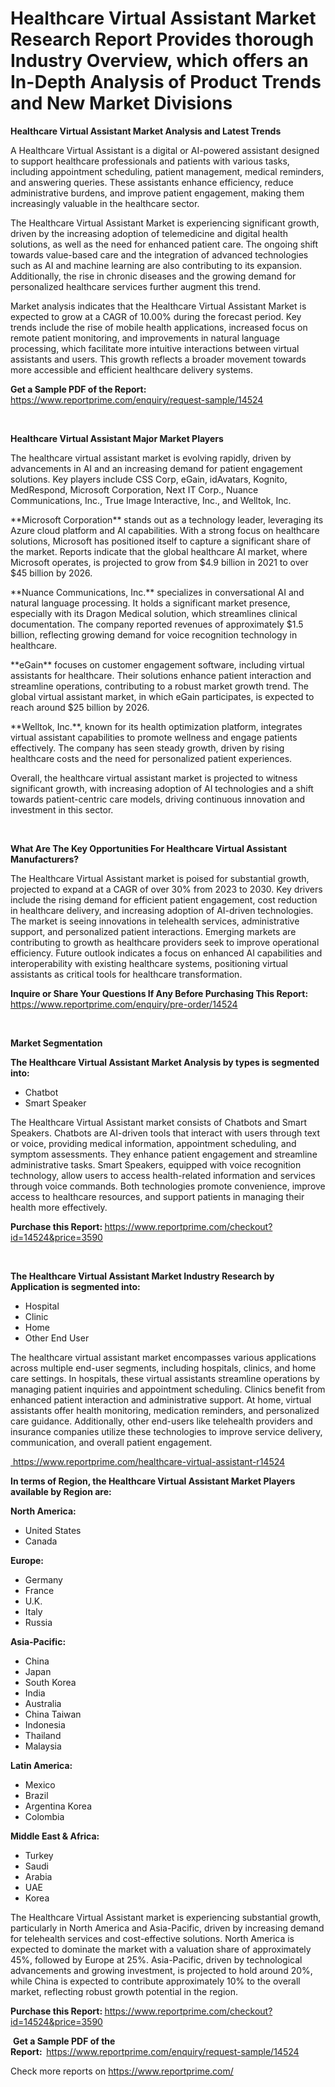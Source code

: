 <p><h1>Healthcare Virtual Assistant Market Research Report Provides thorough Industry Overview, which offers an In-Depth Analysis of Product Trends and New Market Divisions</h1></p><p><strong>Healthcare Virtual Assistant Market Analysis and Latest Trends</strong></p>
<p><p>A Healthcare Virtual Assistant is a digital or AI-powered assistant designed to support healthcare professionals and patients with various tasks, including appointment scheduling, patient management, medical reminders, and answering queries. These assistants enhance efficiency, reduce administrative burdens, and improve patient engagement, making them increasingly valuable in the healthcare sector.</p><p>The Healthcare Virtual Assistant Market is experiencing significant growth, driven by the increasing adoption of telemedicine and digital health solutions, as well as the need for enhanced patient care. The ongoing shift towards value-based care and the integration of advanced technologies such as AI and machine learning are also contributing to its expansion. Additionally, the rise in chronic diseases and the growing demand for personalized healthcare services further augment this trend.</p><p>Market analysis indicates that the Healthcare Virtual Assistant Market is expected to grow at a CAGR of 10.00% during the forecast period. Key trends include the rise of mobile health applications, increased focus on remote patient monitoring, and improvements in natural language processing, which facilitate more intuitive interactions between virtual assistants and users. This growth reflects a broader movement towards more accessible and efficient healthcare delivery systems.</p></p>
<p><strong>Get a Sample PDF of the Report:&nbsp;</strong> <a href="https://www.reportprime.com/enquiry/request-sample/14524?utm_campaign=3188&utm_medium=2&utm_source=Github&utm_content=ia&utm_term=20032025&utm_id=healthcare-virtual-assistant">https://www.reportprime.com/enquiry/request-sample/14524</a></p>
<p>&nbsp;</p>
<p><strong>Healthcare Virtual Assistant Major Market Players</strong></p>
<p><p>The healthcare virtual assistant market is evolving rapidly, driven by advancements in AI and an increasing demand for patient engagement solutions. Key players include CSS Corp, eGain, idAvatars, Kognito, MedRespond, Microsoft Corporation, Next IT Corp., Nuance Communications, Inc., True Image Interactive, Inc., and Welltok, Inc.</p><p>**Microsoft Corporation** stands out as a technology leader, leveraging its Azure cloud platform and AI capabilities. With a strong focus on healthcare solutions, Microsoft has positioned itself to capture a significant share of the market. Reports indicate that the global healthcare AI market, where Microsoft operates, is projected to grow from $4.9 billion in 2021 to over $45 billion by 2026.</p><p>**Nuance Communications, Inc.** specializes in conversational AI and natural language processing. It holds a significant market presence, especially with its Dragon Medical solution, which streamlines clinical documentation. The company reported revenues of approximately $1.5 billion, reflecting growing demand for voice recognition technology in healthcare.</p><p>**eGain** focuses on customer engagement software, including virtual assistants for healthcare. Their solutions enhance patient interaction and streamline operations, contributing to a robust market growth trend. The global virtual assistant market, in which eGain participates, is expected to reach around $25 billion by 2026.</p><p>**Welltok, Inc.**, known for its health optimization platform, integrates virtual assistant capabilities to promote wellness and engage patients effectively. The company has seen steady growth, driven by rising healthcare costs and the need for personalized patient experiences.</p><p>Overall, the healthcare virtual assistant market is projected to witness significant growth, with increasing adoption of AI technologies and a shift towards patient-centric care models, driving continuous innovation and investment in this sector.</p></p>
<p>&nbsp;</p>
<p><strong>What Are The Key Opportunities For Healthcare Virtual Assistant Manufacturers?</strong></p>
<p><p>The Healthcare Virtual Assistant market is poised for substantial growth, projected to expand at a CAGR of over 30% from 2023 to 2030. Key drivers include the rising demand for efficient patient engagement, cost reduction in healthcare delivery, and increasing adoption of AI-driven technologies. The market is seeing innovations in telehealth services, administrative support, and personalized patient interactions. Emerging markets are contributing to growth as healthcare providers seek to improve operational efficiency. Future outlook indicates a focus on enhanced AI capabilities and interoperability with existing healthcare systems, positioning virtual assistants as critical tools for healthcare transformation.</p></p>
<p><strong>Inquire or Share Your Questions If Any Before Purchasing This Report:</strong> <a href="https://www.reportprime.com/enquiry/pre-order/14524?utm_campaign=3188&utm_medium=2&utm_source=Github&utm_content=ia&utm_term=20032025&utm_id=healthcare-virtual-assistant">https://www.reportprime.com/enquiry/pre-order/14524</a></p>
<p>&nbsp;</p>
<p><strong>Market Segmentation</strong></p>
<p><strong>The Healthcare Virtual Assistant Market Analysis by types is segmented into:</strong></p>
<p><ul><li>Chatbot</li><li>Smart Speaker</li></ul></p>
<p><p>The Healthcare Virtual Assistant market consists of Chatbots and Smart Speakers. Chatbots are AI-driven tools that interact with users through text or voice, providing medical information, appointment scheduling, and symptom assessments. They enhance patient engagement and streamline administrative tasks. Smart Speakers, equipped with voice recognition technology, allow users to access health-related information and services through voice commands. Both technologies promote convenience, improve access to healthcare resources, and support patients in managing their health more effectively.</p></p>
<p><strong>Purchase this Report:&nbsp;</strong><a href="https://www.reportprime.com/checkout?id=14524&price=3590&utm_campaign=3188&utm_medium=2&utm_source=Github&utm_content=ia&utm_term=20032025&utm_id=healthcare-virtual-assistant">https://www.reportprime.com/checkout?id=14524&price=3590</a></p>
<p>&nbsp;</p>
<p><strong>The Healthcare Virtual Assistant Market Industry Research by Application is segmented into:</strong></p>
<p><ul><li>Hospital</li><li>Clinic</li><li>Home</li><li>Other End User</li></ul></p>
<p><p>The healthcare virtual assistant market encompasses various applications across multiple end-user segments, including hospitals, clinics, and home care settings. In hospitals, these virtual assistants streamline operations by managing patient inquiries and appointment scheduling. Clinics benefit from enhanced patient interaction and administrative support. At home, virtual assistants offer health monitoring, medication reminders, and personalized care guidance. Additionally, other end-users like telehealth providers and insurance companies utilize these technologies to improve service delivery, communication, and overall patient engagement.</p></p>
<p><a href="https://www.reportprime.com/healthcare-virtual-assistant-r14524?utm_campaign=3188&utm_medium=2&utm_source=Github&utm_content=ia&utm_term=20032025&utm_id=healthcare-virtual-assistant">&nbsp;https://www.reportprime.com/healthcare-virtual-assistant-r14524</a></p>
<p><strong>In terms of Region, the Healthcare Virtual Assistant Market Players available by Region are:</strong></p>
<p>
    <p> <strong> North America: </strong>
        <ul>
            <li>United States</li>
            <li>Canada</li>
        </ul>
        </p> 
    <p> <strong> Europe: </strong>
        <ul>
            <li>Germany</li>
            <li>France</li>
            <li>U.K.</li>
            <li>Italy</li>
            <li>Russia</li>
        </ul>
        </p> 
    <p> <strong> Asia-Pacific: </strong>
        <ul>
            <li>China</li>
            <li>Japan</li>
            <li>South Korea</li>
            <li>India</li>
            <li>Australia</li>
            <li>China Taiwan</li>
            <li>Indonesia</li>
            <li>Thailand</li>
            <li>Malaysia</li>
        </ul>
        </p> 
    <p> <strong> Latin America: </strong>
        <ul>
            <li>Mexico</li>
            <li>Brazil</li>
            <li>Argentina Korea</li>
            <li>Colombia</li>
        </ul>
        </p> 
    <p> <strong> Middle East & Africa: </strong>
        <ul>
            <li>Turkey</li>
            <li>Saudi</li>
            <li>Arabia</li>
            <li>UAE</li>
            <li>Korea</li>
        </ul>
    </p>
    </p>
<p><p>The Healthcare Virtual Assistant market is experiencing substantial growth, particularly in North America and Asia-Pacific, driven by increasing demand for telehealth services and cost-effective solutions. North America is expected to dominate the market with a valuation share of approximately 45%, followed by Europe at 25%. Asia-Pacific, driven by technological advancements and growing investment, is projected to hold around 20%, while China is expected to contribute approximately 10% to the overall market, reflecting robust growth potential in the region.</p></p>
<p><strong>Purchase this Report: </strong><a href="https://www.reportprime.com/checkout?id=14524&price=3590&utm_campaign=3188&utm_medium=2&utm_source=Github&utm_content=ia&utm_term=20032025&utm_id=healthcare-virtual-assistant">https://www.reportprime.com/checkout?id=14524&price=3590</a></p>
<p>&nbsp;<strong>Get a Sample PDF of the Report:&nbsp;&nbsp;</strong><a href="https://www.reportprime.com/enquiry/request-sample/14524?utm_campaign=3188&utm_medium=2&utm_source=Github&utm_content=ia&utm_term=20032025&utm_id=healthcare-virtual-assistant">https://www.reportprime.com/enquiry/request-sample/14524</a></p>
<p><strong></strong></p>
<p>Check more reports on <a href="https://www.reportprime.com/?utm_campaign=3188&utm_medium=2&utm_source=Github&utm_content=ia&utm_term=20032025&utm_id=healthcare-virtual-assistant">https://www.reportprime.com/</a></p>